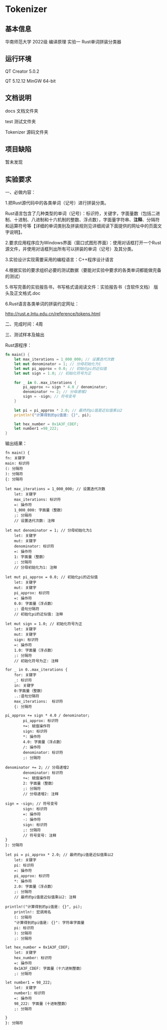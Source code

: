 # Tokenizer
## 基本信息
华南师范大学 2022级 编译原理 实验一 Rust单词拼装分类器

## 运行环境
QT Creator 5.0.2

QT 5.12.12 MinGW 64-bit

## 文档说明
docs 文档文件夹

test 测试文件夹

Tokenizer 源码文件夹

## 项目缺陷
暂未发现

## 实验要求
一、必做内容：

1.把Rust源代码中的各类单词（记号）进行拼装分类。

  Rust语言包含了几种类型的单词（记号）：标识符，关键字，字面量数（包括二进制、十进制、八进制和十六机制的整数、浮点数），字面量字符串、**注释**、分隔符和运算符号等【详细的单词类别及拼装规则见详细阅读下面提供的网址中的页面文字说明】。
  
2.要求应用程序应为Windows界面（窗口式图形界面）：使用对话框打开一个Rust源文件，并使用对话框列出所有可以拼装的单词（记号）及其分类。

3.实验设计实现需要采用的编程语言：C++程序设计语言

4.根据实验的要求组织必要的测试数据（要能对实验中要求的各类单词都能做完备的测试）

5.书写完善的实验报告书，书写格式请阅读文件：实验报告书（含软件文档） 版头及正文格式.doc

6.Rust语言各类单词的拼装约定网址：

  http://rust.e.lntu.edu.cn/reference/tokens.html

二、完成时间：4周

三、测试样本及输出

Rust源程序：
```Rust
fn main() {
    let max_iterations = 1_000_000; // 设置迭代次数
    let mut denominator = 1; // 分母初始化为1
    let mut pi_approx = 0.0; // 初始化pi的近似值
    let mut sign = 1.0; // 初始化符号为正
 
    for _ in 0..max_iterations {
        pi_approx += sign * 4.0 / denominator;
        denominator += 2; // 分母递增2
        sign = -sign; // 符号变号
    }
 
    let pi = pi_approx * 2.0; // 最终的pi值是近似值乘以2
    println!("计算得到的pi值是: {}", pi);

    let hex_number = 0x1A3F_CDEF;
    let number1 =98_222;
}
```

输出结果：
```
fn main() {  
fn: 关键字  
main: 标识符  
(: 分隔符  
): 分隔符  
{: 分隔符  
  
let max_iterations = 1_000_000; // 设置迭代次数  
    let: 关键字  
    max_iterations: 标识符  
    =: 操作符  
    1_000_000: 字面量（整数）  
    ;: 分隔符  
    // 设置迭代次数: 注释  
  
let mut denominator = 1; // 分母初始化为1  
    let: 关键字  
    mut: 关键字  
    denominator: 标识符  
    =: 操作符  
    1: 字面量（整数）  
    ;: 分隔符  
    // 分母初始化为1: 注释  
  
let mut pi_approx = 0.0; // 初始化pi的近似值  
    let: 关键字  
    mut: 关键字  
    pi_approx: 标识符  
    =: 操作符  
    0.0: 字面量（浮点数）  
    ;: 语句分隔符  
    // 初始化pi的近似值: 注释  
  
let mut sign = 1.0; // 初始化符号为正  
    let: 关键字  
    mut: 关键字  
    sign: 标识符  
    =: 操作符  
    1.0: 字面量（浮点数）  
    ;: 分隔符  
    // 初始化符号为正: 注释  
  
for _ in 0..max_iterations {  
    for: 关键字  
    _: 标识符  
    in: 关键字  
    0:字面量（整数）
    ..:语句分隔符
    max_iterations:  标识符
    {: 分隔符  
  
pi_approx += sign * 4.0 / denominator;  
        pi_approx: 标识符  
        +=: 赋值操作符  
        sign: 标识符  
        *: 操作符  
        4.0: 字面量（浮点数）  
        /: 操作符  
        denominator: 标识符  
        ;: 分隔符  
  
denominator += 2; // 分母递增2  
        denominator: 标识符  
        +=: 赋值操作符  
        2: 字面量（整数）  
        ;: 分隔符  
        // 分母递增2: 注释  
  
sign = -sign; // 符号变号  
        sign: 标识符  
        =: 操作符  
        -: 操作符  
        sign: 标识符  
        ;: 分隔符  
        // 符号变号: 注释  
}  
}: 分隔符
  
let pi = pi_approx * 2.0; // 最终的pi值是近似值乘以2  
    let: 关键字  
    pi: 标识符  
    =: 操作符  
    pi_approx: 标识符  
    *: 操作符  
    2.0: 字面量（浮点数）  
    ;: 分隔符  
    // 最终的pi值是近似值乘以2: 注释  
  
println!("计算得到的pi值是: {}", pi);  
    println!: 宏调用名  
    (: 分隔符  
    "计算得到的pi值是: {}": 字符串字面量  
    pi: 标识符  
    ): 分隔符  
    ;: 分隔符  
  
let hex_number = 0x1A3F_CDEF;  
    let: 关键字  
    hex_number: 标识符  
    =: 操作符  
    0x1A3F_CDEF: 字面量（十六进制整数）  
    ;: 分隔符  
  
let number1 = 98_222;  
    let: 关键字  
    number1: 标识符  
    =: 操作符  
    98_222: 字面量（十进制整数）  
    ;: 分隔符  

}  
}: 分隔符
```
